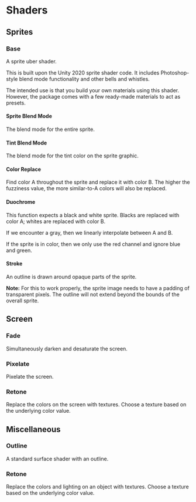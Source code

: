 # Shaders

## Sprites

### Base

A sprite uber shader.

This is built upon the Unity 2020 sprite shader code. It includes Photoshop-style blend mode functionality and other bells and whistles.

The intended use is that you build your own materials using this shader. However, the package comes with a few ready-made materials to act as presets.

#### Sprite Blend Mode

The blend mode for the entire sprite.

#### Tint Blend Mode

The blend mode for the tint color on the sprite graphic.

#### Color Replace

Find color A throughout the sprite and replace it with color B. The higher the fuzziness value, the more similar-to-A colors will also be replaced.

#### Duochrome

This function expects a black and white sprite. Blacks are replaced with color A; whites are replaced with color B.

If we encounter a gray, then we linearly interpolate between A and B.

If the sprite is in color, then we only use the red channel and ignore blue and green.

#### Stroke

An outline is drawn around opaque parts of the sprite.

**Note:** For this to work properly, the sprite image needs to have a padding of transparent pixels. The outline will not extend beyond the bounds of the overall sprite.

## Screen

### Fade

Simultaneously darken and desaturate the screen.

### Pixelate

Pixelate the screen.

### Retone

Replace the colors on the screen with textures. Choose a texture based on the underlying color value.

## Miscellaneous

### Outline

A standard surface shader with an outline.

### Retone

Replace the colors and lighting on an object with textures. Choose a texture based on the underlying color value.

